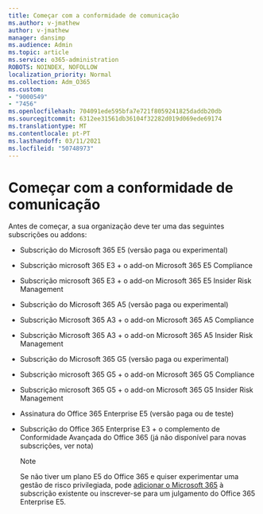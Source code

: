 ```yaml
---
title: Começar com a conformidade de comunicação
ms.author: v-jmathew
author: v-jmathew
manager: dansimp
ms.audience: Admin
ms.topic: article
ms.service: o365-administration
ROBOTS: NOINDEX, NOFOLLOW
localization_priority: Normal
ms.collection: Adm_O365
ms.custom:
- "9000549"
- "7456"
ms.openlocfilehash: 704091ede595bfa7e721f8059241825daddb20db
ms.sourcegitcommit: 6312ee31561db36104f32282d019d069ede69174
ms.translationtype: MT
ms.contentlocale: pt-PT
ms.lasthandoff: 03/11/2021
ms.locfileid: "50748973"
---
```

# <a name="get-started-with-communication-compliance"></a>Começar com a conformidade de comunicação

Antes de começar, a sua organização deve ter uma das seguintes subscrições ou addons:

* Subscrição do Microsoft 365 E5 (versão paga ou experimental)
* Subscrição microsoft 365 E3 + o add-on Microsoft 365 E5 Compliance
* Subscrição microsoft 365 E3 + o add-on Microsoft 365 E5 Insider Risk Management
* Subscrição do Microsoft 365 A5 (versão paga ou experimental)
* Subscrição Microsoft 365 A3 + o add-on Microsoft 365 A5 Compliance
* Subscrição Microsoft 365 A3 + o add-on Microsoft 365 A5 Insider Risk Management
* Subscrição do Microsoft 365 G5 (versão paga ou experimental)
* Subscrição microsoft 365 G5 + o add-on Microsoft 365 G5 Compliance
* Subscrição microsoft 365 G5 + o add-on Microsoft 365 G5 Insider Risk Management
* Assinatura do Office 365 Enterprise E5 (versão paga ou de teste)
* Subscrição do Office 365 Enterprise E3 + o complemento de Conformidade Avançada do Office 365 (já não disponível para novas subscrições, ver nota)

    > [!NOTE]
    > Se não tiver um plano E5 do Office 365 e quiser experimentar uma gestão de risco privilegiada, pode [adicionar o Microsoft 365](https://go.microsoft.com/fwlink/?linkid=2130508) à subscrição existente ou inscrever-se para um julgamento do Office 365 Enterprise E5.
